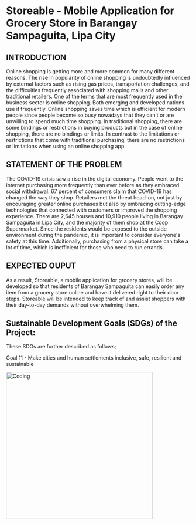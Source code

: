 # Storeable - Mobile Application for Grocery Store in  Barangay Sampaguita, Lipa City

## INTRODUCTION
Online shopping is getting more and more common for many different reasons. The rise in popularity of online shopping is undoubtedly influenced by external factors such as rising gas prices, transportation challenges, and the difficulties frequently associated with shopping malls and other traditional retailers. One of the terms that are most frequently used in the business sector is online shopping. Both emerging and developed nations use it frequently. Online shopping saves time which is efficient for modern people since people become so busy nowadays that they can’t or are unwilling to spend much time shopping. In traditional shopping, there are some bindings or restrictions in buying products but in the case of online shopping, there are no bindings or limits. In contrast to the limitations or restrictions that come with traditional purchasing, there are no restrictions or limitations when using an online shopping app.

## STATEMENT OF THE PROBLEM
The COVID-19 crisis saw a rise in the digital economy. People went to the internet purchasing more frequently than ever before as they embraced social withdrawal. 67 percent of consumers claim that COVID-19 has changed the way they shop. Retailers met the threat head-on, not just by encouraging greater online purchases but also by embracing cutting-edge  technologies that connected with customers or improved the shopping experience. 
There are 2,645 houses and 10,910 people living in Barangay Sampaguita in Lipa City, and the majority of them shop at the Coop Supermarket. Since the residents would be exposed to the outside environment during the pandemic, it is important to consider everyone's safety at this time. Additionally, purchasing from a physical store can take a lot of time, which is inefficient for those who need to run errands.

## EXPECTED OUPUT
As a result, Storeable, a mobile application for grocery stores, will be developed  so that residents of Barangay Sampaguita can easily order any item from a grocery store online and have it delivered right to their door steps. Storeable will be intended to keep track of and assist shoppers with their day-to-day demands without overwhelming them. 


## Sustainable Development Goals (SDGs) of the Project:

These SDGs are further described as follows;
  
  Goal 11 - Make cities and human settlements inclusive, safe, resilient and sustainable

<img align="center" alt="Coding" width="400" src="https://cse.wu.ac.th/wp-content/uploads/2021/09/4_SDG.gif">




